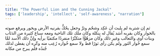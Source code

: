 ```yaml
---
title: "The Powerful Lion and the Cunning Jackal"
tags: ['leadership', 'intellect', 'self-awareness', "narration"]
---
```


 ثم إن شتربة لم يلبث أن عَكِد وشحُم وترَّ وجعل يحُكُّ بقرنيه الأرض ويخور ويرفع صوته بالخوار وكان بقربه أسَد يُقال له بِنكلة وكان ملك تلك الناحية ومعه سباع كثيرة من الذئاب وبنات آوى والثعالب وغير ذلك وكان مزهُوًّا متكبِّرًا منفردًا مكتفيًا برأيه
وإنَّ ذلك الأسد لمَّا سمع خُوار الثور ولم يكن رأى ثورًا قط ولا سمع خُواره رُعِب منه وكَرِه أن يفطن لذلك جُندُه فلم يبرح من مكانه
